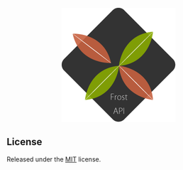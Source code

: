 <div style="text-align:center">

![logo](logo.png)

</div>

## License
Released under the [MIT](LICENSE) license.
